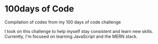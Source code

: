 # 100days of Code
Compilation of codes from my 100 days of code challenge

I took on this challenge to help myself stay consistent and learn new skills. Currently, I'm focused on learning JavaScript and the MERN stack.
